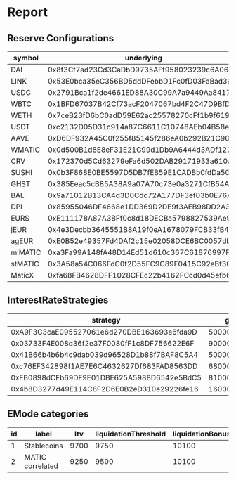 # Report

## Reserve Configurations

| symbol | underlying | aToken | stableDebtToken | variableDebtToken | decimals | ltv | liquidationThreshold | liquidationBonus | liquidationProtocolFee | reserveFactor | usageAsCollateralEnabled | borrowingEnabled | stableBorrowRateEnabled | supplyCap | borrowCap | debtCeiling | eModeCategory | interestRateStrategy | isActive | isFrozen | isSiloed | isBorrowableInIsolation | isFlashloanable | aTokenImpl | stableDebtTokenImpl | variableDebtTokenImpl |
|---|---|---|---|---|---|---|---|---|---|---|---|---|---|---|---|---|---|---|---|---|---|---|---|---|---|---|
| DAI | 0x8f3Cf7ad23Cd3CaDbD9735AFf958023239c6A063 | 0x82E64f49Ed5EC1bC6e43DAD4FC8Af9bb3A2312EE | 0xd94112B5B62d53C9402e7A60289c6810dEF1dC9B | 0x8619d80FB0141ba7F184CbF22fd724116D9f7ffC | 18 | 7500 | 8000 | 10500 | 1000 | 1000 | true | true | true | 45000000 | 30000000 | 0 | 1 | 0xA9F3C3caE095527061e6d270DBE163693e6fda9D | true | false | false | true | false | 0xa5ba6E5EC19a1Bf23C857991c857dB62b2Aa187B | 0x52A1CeB68Ee6b7B5D13E0376A1E0E4423A8cE26e | 0x81387c40EB75acB02757C1Ae55D5936E78c9dEd3 |
| LINK | 0x53E0bca35eC356BD5ddDFebbD1Fc0fD03FaBad39 | 0x191c10Aa4AF7C30e871E70C95dB0E4eb77237530 | 0x89D976629b7055ff1ca02b927BA3e020F22A44e4 | 0x953A573793604aF8d41F306FEb8274190dB4aE0e | 18 | 5000 | 6500 | 10750 | 1000 | 2000 | true | true | false | 297640 | 163702 | 0 | 0 | 0x03733F4E008d36f2e37F0080fF1c8DF756622E6F | true | false | false | false | false | 0xa5ba6E5EC19a1Bf23C857991c857dB62b2Aa187B | 0x52A1CeB68Ee6b7B5D13E0376A1E0E4423A8cE26e | 0x81387c40EB75acB02757C1Ae55D5936E78c9dEd3 |
| USDC | 0x2791Bca1f2de4661ED88A30C99A7a9449Aa84174 | 0x625E7708f30cA75bfd92586e17077590C60eb4cD | 0x307ffe186F84a3bc2613D1eA417A5737D69A7007 | 0xFCCf3cAbbe80101232d343252614b6A3eE81C989 | 6 | 8250 | 8500 | 10400 | 1000 | 1000 | true | true | true | 150000000 | 100000000 | 0 | 1 | 0x41B66b4b6b4c9dab039d96528D1b88f7BAF8C5A4 | true | false | false | true | false | 0xa5ba6E5EC19a1Bf23C857991c857dB62b2Aa187B | 0x52A1CeB68Ee6b7B5D13E0376A1E0E4423A8cE26e | 0x81387c40EB75acB02757C1Ae55D5936E78c9dEd3 |
| WBTC | 0x1BFD67037B42Cf73acF2047067bd4F2C47D9BfD6 | 0x078f358208685046a11C85e8ad32895DED33A249 | 0x633b207Dd676331c413D4C013a6294B0FE47cD0e | 0x92b42c66840C7AD907b4BF74879FF3eF7c529473 | 8 | 7000 | 7500 | 10650 | 1000 | 2000 | true | true | false | 1548 | 851 | 0 | 0 | 0x03733F4E008d36f2e37F0080fF1c8DF756622E6F | true | false | false | false | false | 0xa5ba6E5EC19a1Bf23C857991c857dB62b2Aa187B | 0x52A1CeB68Ee6b7B5D13E0376A1E0E4423A8cE26e | 0x81387c40EB75acB02757C1Ae55D5936E78c9dEd3 |
| WETH | 0x7ceB23fD6bC0adD59E62ac25578270cFf1b9f619 | 0xe50fA9b3c56FfB159cB0FCA61F5c9D750e8128c8 | 0xD8Ad37849950903571df17049516a5CD4cbE55F6 | 0x0c84331e39d6658Cd6e6b9ba04736cC4c4734351 | 18 | 8000 | 8250 | 10500 | 1000 | 1000 | true | true | false | 26900 | 14795 | 0 | 0 | 0xc76EF342898f1AE7E6C4632627Df683FAD8563DD | true | false | false | false | false | 0xa5ba6E5EC19a1Bf23C857991c857dB62b2Aa187B | 0x52A1CeB68Ee6b7B5D13E0376A1E0E4423A8cE26e | 0x81387c40EB75acB02757C1Ae55D5936E78c9dEd3 |
| USDT | 0xc2132D05D31c914a87C6611C10748AEb04B58e8F | 0x6ab707Aca953eDAeFBc4fD23bA73294241490620 | 0x70eFfc565DB6EEf7B927610155602d31b670e802 | 0xfb00AC187a8Eb5AFAE4eACE434F493Eb62672df7 | 6 | 7500 | 8000 | 10500 | 1000 | 1000 | true | true | true | 45000000 | 30000000 | 500000000 | 1 | 0xA9F3C3caE095527061e6d270DBE163693e6fda9D | true | false | false | true | false | 0xa5ba6E5EC19a1Bf23C857991c857dB62b2Aa187B | 0x52A1CeB68Ee6b7B5D13E0376A1E0E4423A8cE26e | 0x81387c40EB75acB02757C1Ae55D5936E78c9dEd3 |
| AAVE | 0xD6DF932A45C0f255f85145f286eA0b292B21C90B | 0xf329e36C7bF6E5E86ce2150875a84Ce77f477375 | 0xfAeF6A702D15428E588d4C0614AEFb4348D83D48 | 0xE80761Ea617F66F96274eA5e8c37f03960ecC679 | 18 | 6000 | 7000 | 10750 | 1000 | 0 | true | false | false | 36820 | 0 | 0 | 0 | 0x03733F4E008d36f2e37F0080fF1c8DF756622E6F | true | false | false | false | false | 0xa5ba6E5EC19a1Bf23C857991c857dB62b2Aa187B | 0x52A1CeB68Ee6b7B5D13E0376A1E0E4423A8cE26e | 0x81387c40EB75acB02757C1Ae55D5936E78c9dEd3 |
| WMATIC | 0x0d500B1d8E8eF31E21C99d1Db9A6444d3ADf1270 | 0x6d80113e533a2C0fe82EaBD35f1875DcEA89Ea97 | 0xF15F26710c827DDe8ACBA678682F3Ce24f2Fb56E | 0x4a1c3aD6Ed28a636ee1751C69071f6be75DEb8B8 | 18 | 6500 | 7000 | 11000 | 1000 | 2000 | true | true | false | 47000000 | 39950000 | 0 | 2 | 0xFB0898dCFb69DF9E01DBE625A5988D6542e5BdC5 | true | false | false | false | false | 0xa5ba6E5EC19a1Bf23C857991c857dB62b2Aa187B | 0x52A1CeB68Ee6b7B5D13E0376A1E0E4423A8cE26e | 0x81387c40EB75acB02757C1Ae55D5936E78c9dEd3 |
| CRV | 0x172370d5Cd63279eFa6d502DAB29171933a610AF | 0x513c7E3a9c69cA3e22550eF58AC1C0088e918FFf | 0x08Cb71192985E936C7Cd166A8b268035e400c3c3 | 0x77CA01483f379E58174739308945f044e1a764dc | 18 | 7500 | 8000 | 10500 | 1000 | 1000 | true | true | false | 937700 | 640437 | 0 | 0 | 0x03733F4E008d36f2e37F0080fF1c8DF756622E6F | true | false | false | false | false | 0xa5ba6E5EC19a1Bf23C857991c857dB62b2Aa187B | 0x52A1CeB68Ee6b7B5D13E0376A1E0E4423A8cE26e | 0x81387c40EB75acB02757C1Ae55D5936E78c9dEd3 |
| SUSHI | 0x0b3F868E0BE5597D5DB7fEB59E1CADBb0fdDa50a | 0xc45A479877e1e9Dfe9FcD4056c699575a1045dAA | 0x78246294a4c6fBf614Ed73CcC9F8b875ca8eE841 | 0x34e2eD44EF7466D5f9E0b782B5c08b57475e7907 | 18 | 2000 | 4500 | 11000 | 1000 | 2000 | true | true | false | 299320 | 102484 | 0 | 0 | 0x03733F4E008d36f2e37F0080fF1c8DF756622E6F | true | false | false | false | false | 0xa5ba6E5EC19a1Bf23C857991c857dB62b2Aa187B | 0x52A1CeB68Ee6b7B5D13E0376A1E0E4423A8cE26e | 0x81387c40EB75acB02757C1Ae55D5936E78c9dEd3 |
| GHST | 0x385Eeac5cB85A38A9a07A70c73e0a3271CfB54A7 | 0x8Eb270e296023E9D92081fdF967dDd7878724424 | 0x3EF10DFf4928279c004308EbADc4Db8B7620d6fc | 0xCE186F6Cccb0c955445bb9d10C59caE488Fea559 | 18 | 2500 | 4500 | 11500 | 1000 | 2000 | true | true | false | 5876000 | 3234000 | 0 | 0 | 0x03733F4E008d36f2e37F0080fF1c8DF756622E6F | true | false | false | false | false | 0xa5ba6E5EC19a1Bf23C857991c857dB62b2Aa187B | 0x52A1CeB68Ee6b7B5D13E0376A1E0E4423A8cE26e | 0x81387c40EB75acB02757C1Ae55D5936E78c9dEd3 |
| BAL | 0x9a71012B13CA4d3D0Cdc72A177DF3ef03b0E76A3 | 0x8ffDf2DE812095b1D19CB146E4c004587C0A0692 | 0xa5e408678469d23efDB7694b1B0A85BB0669e8bd | 0xA8669021776Bc142DfcA87c21b4A52595bCbB40a | 18 | 2000 | 4500 | 11000 | 1000 | 2000 | true | true | false | 361000 | 256140 | 0 | 0 | 0x4b8D3277d49E114C8F2D6E0B2eD310e29226fe16 | true | false | false | false | false | 0xa5ba6E5EC19a1Bf23C857991c857dB62b2Aa187B | 0x52A1CeB68Ee6b7B5D13E0376A1E0E4423A8cE26e | 0x81387c40EB75acB02757C1Ae55D5936E78c9dEd3 |
| DPI | 0x85955046DF4668e1DD369D2DE9f3AEB98DD2A369 | 0x724dc807b04555b71ed48a6896b6F41593b8C637 | 0xDC1fad70953Bb3918592b6fCc374fe05F5811B6a | 0xf611aEb5013fD2c0511c9CD55c7dc5C1140741A6 | 18 | 2000 | 4500 | 11000 | 1000 | 2000 | true | true | false | 1417 | 779 | 0 | 0 | 0x03733F4E008d36f2e37F0080fF1c8DF756622E6F | true | false | false | false | false | 0xa5ba6E5EC19a1Bf23C857991c857dB62b2Aa187B | 0x52A1CeB68Ee6b7B5D13E0376A1E0E4423A8cE26e | 0x81387c40EB75acB02757C1Ae55D5936E78c9dEd3 |
| EURS | 0xE111178A87A3BFf0c8d18DECBa5798827539Ae99 | 0x38d693cE1dF5AaDF7bC62595A37D667aD57922e5 | 0x8a9FdE6925a839F6B1932d16B36aC026F8d3FbdB | 0x5D557B07776D12967914379C71a1310e917C7555 | 2 | 6500 | 7000 | 10750 | 1000 | 1000 | true | true | true | 4000000 | 947000 | 500000000 | 1 | 0xA9F3C3caE095527061e6d270DBE163693e6fda9D | true | false | false | false | false | 0xa5ba6E5EC19a1Bf23C857991c857dB62b2Aa187B | 0x52A1CeB68Ee6b7B5D13E0376A1E0E4423A8cE26e | 0x81387c40EB75acB02757C1Ae55D5936E78c9dEd3 |
| jEUR | 0x4e3Decbb3645551B8A19f0eA1678079FCB33fB4c | 0x6533afac2E7BCCB20dca161449A13A32D391fb00 | 0x6B4b37618D85Db2a7b469983C888040F7F05Ea3D | 0x44705f578135cC5d703b4c9c122528C73Eb87145 | 18 | 0 | 0 | 0 | 1000 | 2000 | false | true | false | 0 | 0 | 0 | 1 | 0x41B66b4b6b4c9dab039d96528D1b88f7BAF8C5A4 | true | true | false | false | false | 0xa5ba6E5EC19a1Bf23C857991c857dB62b2Aa187B | 0x52A1CeB68Ee6b7B5D13E0376A1E0E4423A8cE26e | 0x81387c40EB75acB02757C1Ae55D5936E78c9dEd3 |
| agEUR | 0xE0B52e49357Fd4DAf2c15e02058DCE6BC0057db4 | 0x8437d7C167dFB82ED4Cb79CD44B7a32A1dd95c77 | 0x40B4BAEcc69B882e8804f9286b12228C27F8c9BF | 0x3ca5FA07689F266e907439aFd1fBB59c44fe12f6 | 18 | 0 | 0 | 0 | 1000 | 2000 | false | true | false | 0 | 0 | 0 | 1 | 0xA9F3C3caE095527061e6d270DBE163693e6fda9D | true | false | false | false | false | 0xa5ba6E5EC19a1Bf23C857991c857dB62b2Aa187B | 0x52A1CeB68Ee6b7B5D13E0376A1E0E4423A8cE26e | 0x81387c40EB75acB02757C1Ae55D5936E78c9dEd3 |
| miMATIC | 0xa3Fa99A148fA48D14Ed51d610c367C61876997F1 | 0xeBe517846d0F36eCEd99C735cbF6131e1fEB775D | 0x687871030477bf974725232F764aa04318A8b9c8 | 0x18248226C16BF76c032817854E7C83a2113B4f06 | 18 | 7500 | 8000 | 10500 | 1000 | 1000 | true | true | false | 1100000 | 600000 | 200000000 | 1 | 0xA9F3C3caE095527061e6d270DBE163693e6fda9D | true | false | false | false | false | 0xa5ba6E5EC19a1Bf23C857991c857dB62b2Aa187B | 0x52A1CeB68Ee6b7B5D13E0376A1E0E4423A8cE26e | 0x81387c40EB75acB02757C1Ae55D5936E78c9dEd3 |
| stMATIC | 0x3A58a54C066FdC0f2D55FC9C89F0415C92eBf3C4 | 0xEA1132120ddcDDA2F119e99Fa7A27a0d036F7Ac9 | 0x1fFD28689DA7d0148ff0fCB669e9f9f0Fc13a219 | 0x6b030Ff3FB9956B1B69f475B77aE0d3Cf2CC5aFa | 18 | 5000 | 6500 | 11000 | 2000 | 2000 | true | false | false | 7500000 | 0 | 0 | 2 | 0x03733F4E008d36f2e37F0080fF1c8DF756622E6F | true | false | false | false | false | 0xa5ba6E5EC19a1Bf23C857991c857dB62b2Aa187B | 0x52A1CeB68Ee6b7B5D13E0376A1E0E4423A8cE26e | 0x81387c40EB75acB02757C1Ae55D5936E78c9dEd3 |
| MaticX | 0xfa68FB4628DFF1028CFEc22b4162FCcd0d45efb6 | 0x80cA0d8C38d2e2BcbaB66aA1648Bd1C7160500FE | 0x62fC96b27a510cF4977B59FF952Dc32378Cc221d | 0xB5b46F918C2923fC7f26DB76e8a6A6e9C4347Cf9 | 18 | 5000 | 6500 | 11000 | 2000 | 2000 | true | false | false | 6000000 | 0 | 0 | 2 | 0x03733F4E008d36f2e37F0080fF1c8DF756622E6F | true | false | false | false | false | 0xa5ba6E5EC19a1Bf23C857991c857dB62b2Aa187B | 0x52A1CeB68Ee6b7B5D13E0376A1E0E4423A8cE26e | 0x81387c40EB75acB02757C1Ae55D5936E78c9dEd3 |


## InterestRateStrategies

| strategy | getBaseStableBorrowRate | getStableRateSlope1 | getStableRateSlope2 | optimalStableToTotal | maxStabletoTotalExcess | getBaseVariableBorrowRate | getVariableRateSlope1 | getVariableRateSlope2 | optimalUsageRatio | maxExcessUsageRatio |
|---|---|---|---|---|---|---|---|---|---|---|
| 0xA9F3C3caE095527061e6d270DBE163693e6fda9D | 50000000000000000000000000 | 5000000000000000000000000 | 750000000000000000000000000 | 200000000000000000000000000 | 800000000000000000000000000 | 0 | 40000000000000000000000000 | 750000000000000000000000000 | 800000000000000000000000000 | 200000000000000000000000000 |
| 0x03733F4E008d36f2e37F0080fF1c8DF756622E6F | 90000000000000000000000000 | 0 | 0 | 200000000000000000000000000 | 800000000000000000000000000 | 0 | 70000000000000000000000000 | 3000000000000000000000000000 | 450000000000000000000000000 | 550000000000000000000000000 |
| 0x41B66b4b6b4c9dab039d96528D1b88f7BAF8C5A4 | 50000000000000000000000000 | 5000000000000000000000000 | 600000000000000000000000000 | 200000000000000000000000000 | 800000000000000000000000000 | 0 | 40000000000000000000000000 | 600000000000000000000000000 | 900000000000000000000000000 | 100000000000000000000000000 |
| 0xc76EF342898f1AE7E6C4632627Df683FAD8563DD | 68000000000000000000000000 | 40000000000000000000000000 | 800000000000000000000000000 | 200000000000000000000000000 | 800000000000000000000000000 | 10000000000000000000000000 | 38000000000000000000000000 | 800000000000000000000000000 | 800000000000000000000000000 | 200000000000000000000000000 |
| 0xFB0898dCFb69DF9E01DBE625A5988D6542e5BdC5 | 81000000000000000000000000 | 0 | 0 | 200000000000000000000000000 | 800000000000000000000000000 | 0 | 61000000000000000000000000 | 1000000000000000000000000000 | 750000000000000000000000000 | 250000000000000000000000000 |
| 0x4b8D3277d49E114C8F2D6E0B2eD310e29226fe16 | 160000000000000000000000000 | 0 | 0 | 200000000000000000000000000 | 800000000000000000000000000 | 30000000000000000000000000 | 140000000000000000000000000 | 1500000000000000000000000000 | 800000000000000000000000000 | 200000000000000000000000000 |


## EMode categories


| id | label | ltv | liquidationThreshold | liquidationBonus | priceSource |
|---|---|---|---|---|---|
| 1 | Stablecoins | 9700 | 9750 | 10100 | 0x0000000000000000000000000000000000000000 |
| 2 | MATIC correlated | 9250 | 9500 | 10100 | 0x0000000000000000000000000000000000000000 |


